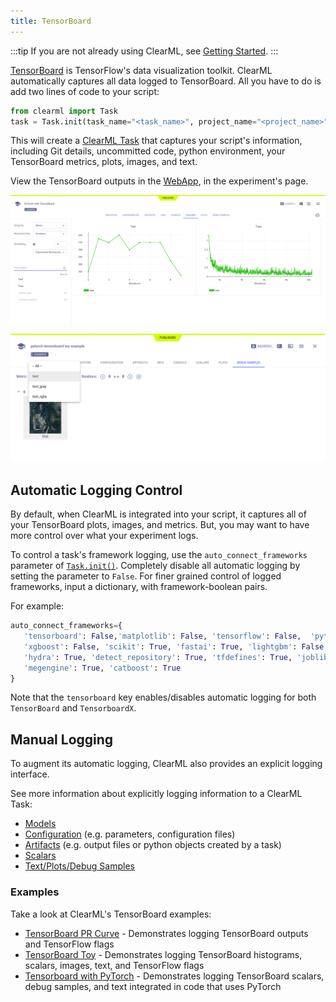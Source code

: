 ```yaml
---
title: TensorBoard
---
```


:::tip
If you are not already using ClearML, see [Getting Started](../getting_started/ds/ds_first_steps.md).
:::

[TensorBoard](https://www.tensorflow.org/tensorboard) is TensorFlow's data visualization toolkit. 
ClearML automatically captures all data logged to TensorBoard. All you have to do is add two
lines of code to your script:

```python
from clearml import Task
task = Task.init(task_name="<task_name>", project_name="<project_name>")
```

This will create a [ClearML Task](../fundamentals/task.md) that captures your script's information, including Git details,
uncommitted code, python environment, your TensorBoard metrics, plots, images, and text. 

View the TensorBoard outputs in the [WebApp](../webapp/webapp_overview.md), in the experiment's page.

![TensorBoard WebApp scalars](../img/examples_pytorch_tensorboard_07.png)

![Tensorboard WebApp debug samples](../img/examples_tensorboard_toy_pytorch_02.png)

## Automatic Logging Control 
By default, when ClearML is integrated into your script, it captures all of your TensorBoard plots, images, and metrics. 
But, you may want to have more control over what your experiment logs.

To control a task's framework logging, use the `auto_connect_frameworks` parameter of [`Task.init()`](../references/sdk/task.md#taskinit). 
Completely disable all automatic logging by setting the parameter to `False`. For finer grained control of logged 
frameworks, input a dictionary, with framework-boolean pairs.

For example:

```python
auto_connect_frameworks={
   'tensorboard': False,'matplotlib': False, 'tensorflow': False,  'pytorch': True,
   'xgboost': False, 'scikit': True, 'fastai': True, 'lightgbm': False,
   'hydra': True, 'detect_repository': True, 'tfdefines': True, 'joblib': True,
   'megengine': True, 'catboost': True
}
```

Note that the `tensorboard` key enables/disables automatic logging for both `TensorBoard` and `TensorboardX`. 

## Manual Logging
To augment its automatic logging, ClearML also provides an explicit logging interface.

See more information about explicitly logging information to a ClearML Task:
* [Models](../clearml_sdk/model_sdk.md#manually-logging-models)
* [Configuration](../clearml_sdk/task_sdk.md#configuration) (e.g. parameters, configuration files)
* [Artifacts](../clearml_sdk/task_sdk.md#artifacts) (e.g. output files or python objects created by a task)
* [Scalars](../clearml_sdk/task_sdk.md#scalars) 
* [Text/Plots/Debug Samples](../fundamentals/logger.md#manual-reporting)

### Examples
Take a look at ClearML's TensorBoard examples: 
* [TensorBoard PR Curve](../guides/frameworks/tensorflow/tensorboard_pr_curve.md) - Demonstrates logging TensorBoard outputs and TensorFlow flags
* [TensorBoard Toy](../guides/frameworks/tensorflow/tensorboard_toy.md) - Demonstrates logging TensorBoard histograms, scalars, images, text, and TensorFlow flags
* [Tensorboard with PyTorch](../guides/frameworks/pytorch/pytorch_tensorboard.md) - Demonstrates logging TensorBoard scalars, debug samples, and text integrated in code that uses PyTorch